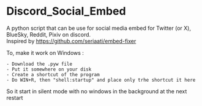 # Discord_Social_Embed
A python script that can be use for social media embed for Twitter (or X), BlueSky, Reddit, Pixiv on discord.<br/>
Inspired by https://github.com/seriaati/embed-fixer

To, make it work on Windows :
```
- Download the .pyw file
- Put it somewhere on your disk
- Create a shortcut of the program
- Do WIN+R, then "shell:startup" and place only trhe shortcut it here
```
So it start in silent mode with no windows in the background at the next restart
